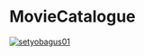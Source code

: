 # MovieCatalogue
[![setyobagus01](https://circleci.com/gh/setyobagus01/MovieCatalogue.svg?style=svg)](https://circleci.com/gh/setyobagus01/MovieCatalogue)
